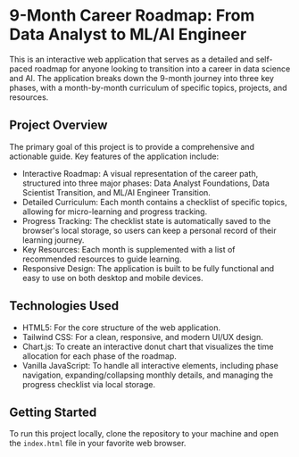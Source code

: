 # 9-Month Career Roadmap: From Data Analyst to ML/AI Engineer

This is an interactive web application that serves as a detailed and self-paced roadmap for anyone looking to transition into a career in data science and AI. The application breaks down the 9-month journey into three key phases, with a month-by-month curriculum of specific topics, projects, and resources.

## Project Overview

The primary goal of this project is to provide a comprehensive and actionable guide. Key features of the application include:

- Interactive Roadmap: A visual representation of the career path, structured into three major phases: Data Analyst Foundations, Data Scientist Transition, and ML/AI Engineer Transition.
- Detailed Curriculum: Each month contains a checklist of specific topics, allowing for micro-learning and progress tracking.
- Progress Tracking: The checklist state is automatically saved to the browser's local storage, so users can keep a personal record of their learning journey.
- Key Resources: Each month is supplemented with a list of recommended resources to guide learning.
- Responsive Design: The application is built to be fully functional and easy to use on both desktop and mobile devices.

## Technologies Used

- HTML5: For the core structure of the web application.
- Tailwind CSS: For a clean, responsive, and modern UI/UX design.
- Chart.js: To create an interactive donut chart that visualizes the time allocation for each phase of the roadmap.
- Vanilla JavaScript: To handle all interactive elements, including phase navigation, expanding/collapsing monthly details, and managing the progress checklist via local storage.



## Getting Started

To run this project locally, clone the repository to your machine and open the `index.html` file in your favorite web browser.
